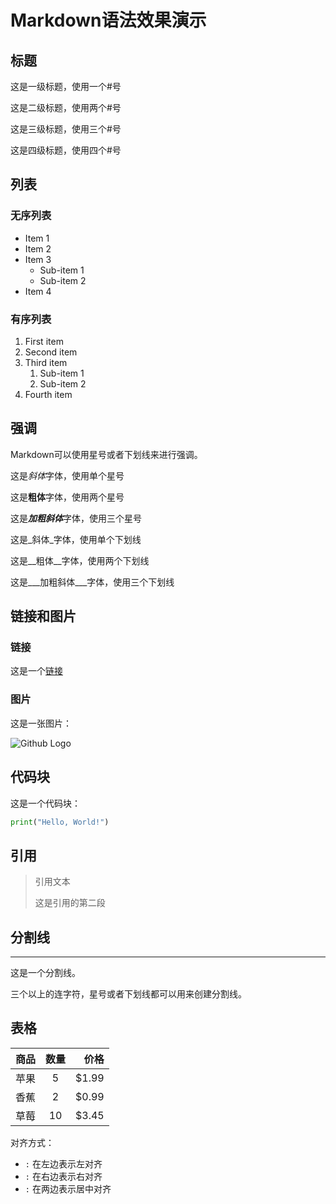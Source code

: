 # Markdown语法效果演示

## 标题

这是一级标题，使用一个#号

这是二级标题，使用两个#号

这是三级标题，使用三个#号

这是四级标题，使用四个#号

## 列表

### 无序列表

- Item 1
- Item 2
- Item 3
    - Sub-item 1
    - Sub-item 2
- Item 4

### 有序列表

1. First item
2. Second item
3. Third item
    1. Sub-item 1
    2. Sub-item 2
4. Fourth item

## 强调

Markdown可以使用星号或者下划线来进行强调。

这是*斜体*字体，使用单个星号

这是**粗体**字体，使用两个星号

这是***加粗斜体***字体，使用三个星号

这是_斜体_字体，使用单个下划线

这是__粗体__字体，使用两个下划线

这是___加粗斜体___字体，使用三个下划线

## 链接和图片

### 链接

这是一个[链接](https://www.baidu.com/)

### 图片

这是一张图片：

![Github Logo](https://github.githubassets.com/images/modules/logos_page/GitHub-Mark.png)

## 代码块

这是一个代码块：

```python
print("Hello, World!")
```

## 引用

> 引用文本
>
> 这是引用的第二段

## 分割线

---

这是一个分割线。

三个以上的连字符，星号或者下划线都可以用来创建分割线。

## 表格

| 商品        | 数量   | 价格     |
| :--------: | :-----: | -------: |
| 苹果        | 5      | \$1.99  |
| 香蕉        | 2      | \$0.99  |
| 草莓        | 10     | \$3.45 |

对齐方式：

- `:` 在左边表示左对齐
- `:` 在右边表示右对齐
- `:` 在两边表示居中对齐